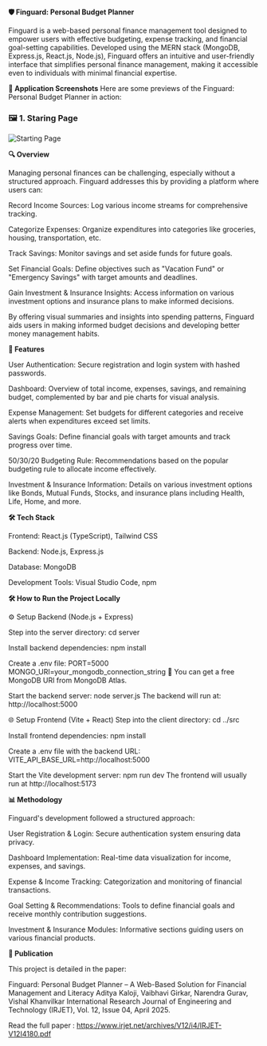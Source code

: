 **🛡️ Finguard: Personal Budget Planner**

Finguard is a web-based personal finance management tool designed to empower users with effective budgeting, expense tracking, and financial goal-setting capabilities. Developed using the MERN stack (MongoDB, Express.js, React.js, Node.js), Finguard offers an intuitive and user-friendly interface that simplifies personal finance management, making it accessible even to individuals with minimal financial expertise.

**📸 Application Screenshots**
Here are some previews of the Finguard: Personal Budget Planner in action:

### 🖼️ 1. Staring Page
![Starting Page](./project/)

**🔍 Overview**

Managing personal finances can be challenging, especially without a structured approach. Finguard addresses this by providing a platform where users can:

Record Income Sources: Log various income streams for comprehensive tracking.

Categorize Expenses: Organize expenditures into categories like groceries, housing, transportation, etc.

Track Savings: Monitor savings and set aside funds for future goals.

Set Financial Goals: Define objectives such as "Vacation Fund" or "Emergency Savings" with target amounts and deadlines.

Gain Investment & Insurance Insights: Access information on various investment options and insurance plans to make informed decisions.

By offering visual summaries and insights into spending patterns, Finguard aids users in making informed budget decisions and developing better money management habits.

**🧰 Features**

User Authentication: Secure registration and login system with hashed passwords.

Dashboard: Overview of total income, expenses, savings, and remaining budget, complemented by bar and pie charts for visual analysis.

Expense Management: Set budgets for different categories and receive alerts when expenditures exceed set limits.

Savings Goals: Define financial goals with target amounts and track progress over time.

50/30/20 Budgeting Rule: Recommendations based on the popular budgeting rule to allocate income effectively.

Investment & Insurance Information: Details on various investment options like Bonds, Mutual Funds, Stocks, and insurance plans including Health, Life, Home, and more.

**🛠️ Tech Stack**

Frontend: React.js (TypeScript), Tailwind CSS

Backend: Node.js, Express.js

Database: MongoDB

Development Tools: Visual Studio Code, npm

**🛠️ How to Run the Project Locally**

⚙️ Setup Backend (Node.js + Express)

Step into the server directory:
cd server

Install backend dependencies:
npm install

Create a .env file:
PORT=5000
MONGO_URI=your_mongodb_connection_string
🔑 You can get a free MongoDB URI from MongoDB Atlas.

Start the backend server:
node server.js
The backend will run at: http://localhost:5000

🌐 Setup Frontend (Vite + React)
Step into the client directory:
cd ../src

Install frontend dependencies:
npm install

Create a .env file with the backend URL:
VITE_API_BASE_URL=http://localhost:5000

Start the Vite development server:
npm run dev
The frontend will usually run at http://localhost:5173

**📊 Methodology**

Finguard's development followed a structured approach:

User Registration & Login: Secure authentication system ensuring data privacy.

Dashboard Implementation: Real-time data visualization for income, expenses, and savings.

Expense & Income Tracking: Categorization and monitoring of financial transactions.

Goal Setting & Recommendations: Tools to define financial goals and receive monthly contribution suggestions.

Investment & Insurance Modules: Informative sections guiding users on various financial products.

**📄 Publication**

This project is detailed in the paper:

Finguard: Personal Budget Planner – A Web-Based Solution for Financial Management and Literacy
Aditya Kaloji, Vaibhavi Girkar, Narendra Gurav, Vishal Khanvilkar
International Research Journal of Engineering and Technology (IRJET), Vol. 12, Issue 04, April 2025.

Read the full paper : https://www.irjet.net/archives/V12/i4/IRJET-V12I4180.pdf
